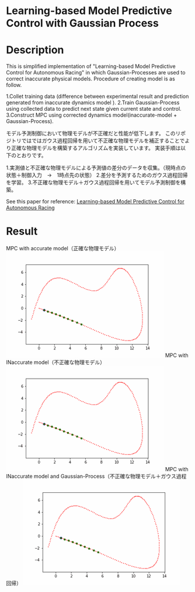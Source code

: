# Learning-based Model Predictive Control with Gaussian Process

# Description
This is simplified implementation of "Learning-based Model Predictive Control for Autonomous Racing" in which Gaussian-Processes are used to correct inaccurate physical models.
Procedure of creating model is as follow.

1.Collet training data (difference between experimental result and prediction generated from inaccurate dynamics model ).
2.Train Gaussian-Process using collected data to predict next state given current state and control. 
3.Construct MPC using corrected dynamics model(inaccurate-model + Gaussian-Process).

モデル予測制御において物理モデルが不正確だと性能が低下します。
このリポジトリではではガウス過程回帰を用いて不正確な物理モデルを補正することでより正確な物理モデルを構築するアルゴリズムを実装しています。
実装手順は以下のとおりです。

1.実測値と不正確な物理モデルによる予測値の差分のデータを収集。（現時点の状態＋制御入力　→　1時点先の状態）
2.差分を予測するためのガウス過程回帰を学習。
3.不正確な物理モデル＋ガウス過程回帰を用いてモデル予測制御を構築。

See this paper for reference:
[Learning-based Model Predictive Control for Autonomous Racing](https://www.research-collection.ethz.ch/bitstream/handle/20.500.11850/351561/08754713.pdf?sequence=1&isAllowed=y)


# Result
MPC with accurate model（正確な物理モデル）
![correct](./correct.gif)
MPC with INaccurate model（不正確な物理モデル）
![incorrect](./incorrect.gif)
MPC with INaccurate model and Gaussian-Process（不正確な物理モデル＋ガウス過程回帰）
![gp](./incorrect_and_gp.gif)